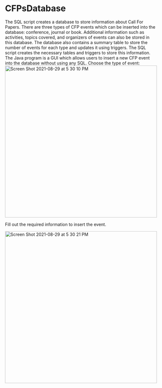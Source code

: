 # CFPsDatabase
The SQL script creates a database to store information about Call For Papers. There are three types of CFP events which can be inserted into the database: conference, journal or book. Additional information such as activities, topics covered, and organizers of events can also be stored in this database. The database also contains a summary table to store the number of events for each type and updates it using triggers. The SQL script creates the necessary tables and triggers to store this information.
The Java program is a GUI which allows users to insert a new CFP event into the database without using any SQL. 
Choose the type of event:
<img width="502" alt="Screen Shot 2021-08-29 at 5 30 10 PM" src="https://user-images.githubusercontent.com/89328691/131267898-f0a963c1-a840-4932-a1bc-d90444384db5.png">

Fill out the required information to insert the event. 

<img width="502" alt="Screen Shot 2021-08-29 at 5 30 21 PM" src="https://user-images.githubusercontent.com/89328691/131267902-38b539ac-2915-421a-b85f-1aa0d4d842cf.png">

